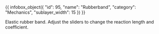 {{ infobox_object({
	"id": 95,
	"name": "Rubberband",
	"category": "Mechanics",
	"sublayer_width": 15
}) }}

Elastic rubber band. Adjust the sliders to change the reaction length and coefficient.
